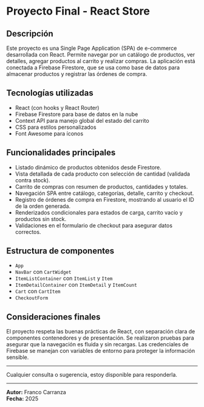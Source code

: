 # Proyecto Final - React Store

## Descripción

Este proyecto es una Single Page Application (SPA) de e-commerce desarrollada con React. Permite navegar por un catálogo de productos, ver detalles, agregar productos al carrito y realizar compras. La aplicación está conectada a Firebase Firestore, que se usa como base de datos para almacenar productos y registrar las órdenes de compra.

## Tecnologías utilizadas

- React (con hooks y React Router)  
- Firebase Firestore para base de datos en la nube  
- Context API para manejo global del estado del carrito  
- CSS para estilos personalizados  
- Font Awesome para íconos  

## Funcionalidades principales

- Listado dinámico de productos obtenidos desde Firestore.  
- Vista detallada de cada producto con selección de cantidad (validada contra stock).  
- Carrito de compras con resumen de productos, cantidades y totales.  
- Navegación SPA entre catálogo, categorías, detalle, carrito y checkout.  
- Registro de órdenes de compra en Firestore, mostrando al usuario el ID de la orden generada.  
- Renderizados condicionales para estados de carga, carrito vacío y productos sin stock.  
- Validaciones en el formulario de checkout para asegurar datos correctos.  

## Estructura de componentes

- `App`  
- `NavBar` con `CartWidget`  
- `ItemListContainer` con `ItemList` y `Item`  
- `ItemDetailContainer` con `ItemDetail` y `ItemCount`  
- `Cart` con `CartItem`  
- `CheckoutForm`  

## Consideraciones finales

El proyecto respeta las buenas prácticas de React, con separación clara de componentes contenedores y de presentación. Se realizaron pruebas para asegurar que la navegación es fluida y sin recargas. Las credenciales de Firebase se manejan con variables de entorno para proteger la información sensible.

---

Cualquier consulta o sugerencia, estoy disponible para responderla.

---

**Autor:** Franco Carranza  
**Fecha:** 2025  
